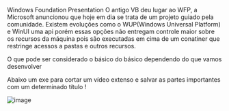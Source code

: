 Windows Foundation Presentation 
O antigo VB deu lugar ao WFP, a Microsoft anuncionou que hoje em dia se trata de um projeto guiado pela comunidade. 
Existem evoluções como o WUP(Windows Universal Platform) e WinUI uma api porém essas opções não entregam controle maior sobre os recursos da máquina pois são executadas em cima de um conatiner que
restringe acessos a pastas e outros recursos.

O que pode ser considerado o básico do básico dependendo do que vamos desenvolver

Abaixo um exe para cortar um vídeo extenso e salvar as partes importantes com um determinado título !

![image](https://github.com/user-attachments/assets/610f2a38-b081-4828-860f-61c7483b905a)
